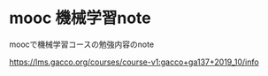 # mooc 機械学習note
moocで機械学習コースの勉強内容のnote

https://lms.gacco.org/courses/course-v1:gacco+ga137+2019_10/info
